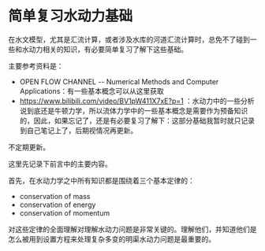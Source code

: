 # 简单复习水动力基础

在水文模型，尤其是汇流计算，或者涉及水库的河道汇流计算时，总免不了碰到一些和水动力相关的知识，有必要简单复习了解下这些基础。

主要参考资料是：

- OPEN FLOW CHANNEL -- Numerical Methods and Computer Applications：有一些基本概念可以从这里获取
- https://www.bilibili.com/video/BV1pW411X7xE?p=1 ：水动力中的一些分析说到底还是牛顿力学，所以流体力学中的一些基本概念是需要作为预备知识的，因此，如果忘记了，还是有必要复习了解下：这部分基础我暂时就只记录到自己笔记上了，后期视情况再更新。

不定期更新。

这里先记录下前言中的主要内容。

首先，在水动力学之中所有知识都是围绕着三个基本定律的：

- conservation of mass
- conservation of energy
- conservation of momentum

对这些定律的全面理解对理解水动力问题是非常关键的。理解他们，并知道他们是怎么被用到设置方程来处理复杂多变的明渠水动力问题是最重要的。
